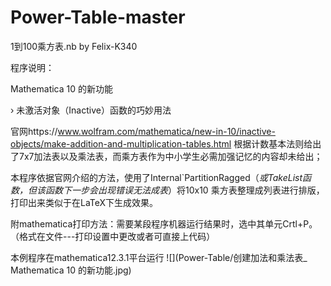 # Power-Table-master
1到100乘方表.nb by Felix-K340 

程序说明：

Mathematica 10 的新功能 

› 未激活对象（Inactive）函数的巧妙用法

官网https://www.wolfram.com/mathematica/new-in-10/inactive-objects/make-addition-and-multiplication-tables.html
根据计数基本法则给出了7x7加法表以及乘法表，而乘方表作为中小学生必需加强记忆的内容却未给出；
 
本程序依据官网介绍的方法，使用了Internal`PartitionRagged（*或TakeList函数，但该函数下一步会出现错误无法成表*）将10x10
乘方表整理成列表进行排版，打印出来类似于在LaTeX下生成效果。

附mathematica打印方法：需要某段程序机器运行结果时，选中其单元Crtl+P。（格式在文件---打印设置中更改或者可直接上代码）


本例程序在mathematica12.3.1平台运行
![](Power-Table/创建加法和乘法表_ Mathematica 10 的新功能.jpg)
